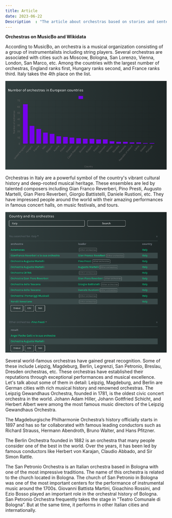 ```yaml
---
title: Article
date: 2023-06-22
Description  : "The article about orchestras based on stories and sentences"
---
```


**Orchestras on MusicBo and Wikidata**

According to MusicBo, an orchestra is a musical organization consisting of a group of instrumentalists including string players. Several orchestras are associated with cities such as Moscow, Bologna, San Lorenzo, Vienna, London, San Marco, etc. Among the countries with the largest number of orchestras, England ranks first, Hungary ranks second, and France ranks third. Italy takes the 4th place on the list. 

![Bar chart](https://github.com/DariaKanev/CHSH-ITS-EXAM-PROJECT/blob/main/content/post/2023/jun/images/img-6.jpg?raw=true)

Orchestras in Italy are a powerful symbol of the country's vibrant cultural history and deep-rooted musical heritage. These ensembles are led by talented composers including Gian Franco Reverberi, Pino Presti, Augusto Martelli, Gian Piero Reverberi, Giorgio Battistelli, Daniele Rustioni, etc. They have impressed people around the world with their amazing performances in famous concert halls, on music festivals, and tours.

![Text search](https://github.com/DariaKanev/CHSH-ITS-EXAM-PROJECT/blob/main/content/post/2023/jun/images/img-7.jpg?raw=true)

Several world-famous orchestras have gained great recognition. Some of these include Leipzig, Magdeburg, Berlin, Legrenzi, San Petronio, Breslau, Dresden orchestras, etc. These orchestras have established their reputations through exceptional performances and musical excellence. Let's talk about some of them in detail: 
Leipzig, Magdeburg, and Berlin are German cities with rich musical history and renowned orchestras. The Leipzig Gewandhaus Orchestra, founded in 1781, is the oldest civic concert orchestra in the world. Johann Adam Hiller, Johann Gottfried Schicht, and Herbert Albert were among the most famous music directors of the Leipzig Gewandhaus Orchestra.

The Magdeburgische Philharmonie Orchestra’s history officially starts in 1897 and has so far collaborated with famous leading conductors such as Richard Strauss, Hermann Abendroth, Bruno Walter, and Hans Pfitzner. 

The Berlin Orchestra founded in 1882 is an orchestra that many people consider one of the best in the world. Over the years, it has been led by famous conductors like Herbert von Karajan, Claudio Abbado, and Sir Simon Rattle. 

The San Petronio Orchestra is an Italian orchestra based in Bologna with one of the most impressive traditions. The name of this orchestra is related to the church located in Bologna. The church of San Petronio in Bologna was one of the most important centers for the performance of instrumental music around the 1700s. Giovanni Battista Martini, Gioachino Rossini, and Ezio Bosso played an important role in the orchestral history of Bologna. San Petronio Orchestra frequently takes the stage in "Teatro Comunale di Bologna”. But at the same time, it performs in other Italian cities and internationally. 
